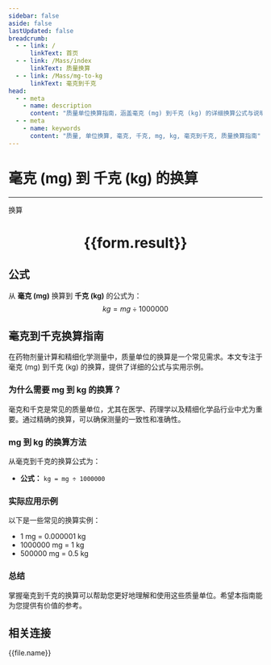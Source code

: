 ```yaml
---
sidebar: false
aside: false
lastUpdated: false
breadcrumb:
  - - link: /
      linkText: 首页
  - - link: /Mass/index
      linkText: 质量换算
  - - link: /Mass/mg-to-kg
      linkText: 毫克到千克
head:
  - - meta
    - name: description
      content: "质量单位换算指南，涵盖毫克 (mg) 到千克 (kg) 的详细换算公式与说明。"
  - - meta
    - name: keywords
      content: "质量, 单位换算, 毫克, 千克, mg, kg, 毫克到千克, 质量换算指南"
---
```

# 毫克 (mg) 到 千克 (kg) 的换算
---
<script setup>
import { onMounted, reactive, inject, ref } from 'vue'
import { NButton, NForm, NFormItem, NInput, NInputNumber, NSelect, NCard, useMessage,NGrid ,NGi } from 'naive-ui'
import { defineClientComponent } from 'vitepress'
import { Mass } from '../../files';

const convert = inject('convert')

const form = reactive({
  number: null,
  result: '',
})

const convertHandler = () => {
  if (form.number !== null && !isNaN(form.number)) {
    const convertedValue = parseFloat(form.number) / 1000000
    form.result = `${form.number}mg = ${convertedValue.toFixed(6)}kg`
  } else {
    form.result = '请输入有效的数值。'
  }
}
</script>

<n-form size="large" :model="form">
  <n-form-item label="毫克 (mg)">
    <n-input-number v-model:value="form.number" placeholder="输入毫克" style="width: 100%" />
  </n-form-item>
  <n-form-item>
    <n-button type="info" @click="convertHandler" block>换算</n-button>
  </n-form-item>
</n-form>

<n-card  embedded :bordered="false" hoverable>
  <div  style="text-align:center">
    <h1>{{form.result}}</h1>
  </div>
</n-card>

## 公式

从 **毫克 (mg)** 换算到 **千克 (kg)** 的公式为：
$$ kg = mg \div 1000000 $$

## 毫克到千克换算指南

在药物剂量计算和精细化学测量中，质量单位的换算是一个常见需求。本文专注于毫克 (mg) 到千克 (kg) 的换算，提供了详细的公式与实用示例。

### 为什么需要 mg 到 kg 的换算？

毫克和千克是常见的质量单位，尤其在医学、药理学以及精细化学品行业中尤为重要。通过精确的换算，可以确保测量的一致性和准确性。

### mg 到 kg 的换算方法

从毫克到千克的换算公式为：

- **公式：** `kg = mg ÷ 1000000`

### 实际应用示例

以下是一些常见的换算实例：

- 1 mg = 0.000001 kg
- 1000000 mg = 1 kg
- 500000 mg = 0.5 kg

### 总结

掌握毫克到千克的换算可以帮助您更好地理解和使用这些质量单位。希望本指南能为您提供有价值的参考。

## 相关连接
<n-grid x-gap="12" :cols="2">
  <n-gi v-for="(file, index) in Mass" :key="index">
    <n-button
      text
      tag="a"
      :href="file.path"
      type="info"
    >
      {{file.name}}
    </n-button>
  </n-gi>
</n-grid>
